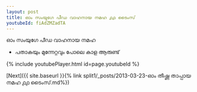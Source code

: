 ```yaml
---
layout: post
title: ഓം സംയുഗേ പീഡ വാഹനായ നമഹ ൧൧ ടൈംസ്
youtubeId: fiAdZMZadTA
---
```

 
 
 ഓം സംയുഗേ പീഡ വാഹനായ നമഹ 
 
 -  പതാകയും മുന്നേറ്റവും പോലെ കാള ആരുണ്ട് 
 
  
 
  
 
 
 
 
 
 


{% include youtubePlayer.html id=page.youtubeId %}
 
[Next]({{ site.baseurl }}{% link  split1/_posts/2013-03-23-ഓം തീഷ്ണ താപ്പായ നമഹ ൧൧ ടൈംസ്.md%})
 
